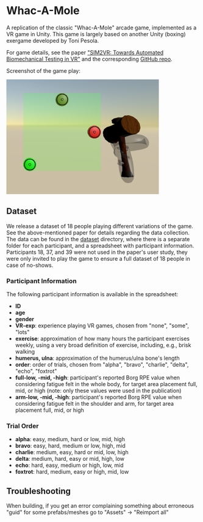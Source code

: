 # Whac-A-Mole

A replication of the classic "Whac-A-Mole" arcade game, implemented as a VR game in Unity. This game is largely based on another Unity (boxing) exergame developed by Toni Pesola. 

For game details, see the paper ["SIM2VR: Towards Automated Biomechanical Testing in VR"](https://doi.org/10.1145/3654777.3676452) and the corresponding [GitHub repo](https://github.com/fl0fischer/sim2vr).

Screenshot of the game play:

<img src="figs/game-play.png" alt="A VR scene depicting the game play: a green target area is shown in front of the player with three circular targets" width="400"/>

## Dataset

We release a dataset of 18 people playing different variations of the game. See the above-mentioned paper for details regarding the data collection. The data can be found in the [dataset](https://github.com/aikkala/whac-a-mole/tree/main/dataset) directory, where there is a separate folder for each participant, and a spreadsheet with participant information. Participants 18, 37, and 39 were not used in the paper's user study, they were only invited to play the game to ensure a full dataset of 18 people in case of no-shows.


### Participant Information

The following participant information is available in the spreadsheet: 

- **ID**
- **age**
- **gender**
- **VR-exp**: experience playing VR games, chosen from "none", "some", "lots"
- **exercise**: approximation of how many hours the participant exercises weekly, using a very broad definition of exercise, including, e.g., brisk walking
- **humerus, ulna**: approximation of the humerus/ulna bone's length
- **order**: order of trials, chosen from "alpha", "bravo", "charlie", "delta", "echo", "foxtrot"
- **full-low, -mid, -high**: participant's reported Borg RPE value when considering fatigue felt in the whole body, for target area placement full, mid, or high (note: only these values were used in the publication)
- **arm-low, -mid, -high**: participant's reported Borg RPE value when considering fatigue felt in the shoulder and arm, for target area placement full, mid, or high

### Trial Order

- **alpha**: easy, medium, hard or low, mid, high
- **bravo**: easy, hard, medium or low, high, mid
- **charlie**: medium, easy, hard or mid, low, high
- **delta**: medium, hard, easy or mid, high, low
- **echo**: hard, easy, medium or high, low, mid
- **foxtrot**: hard, medium, easy or high, mid, low

## Troubleshooting

When building, if you get an error complaining something about erroneous "guid" for some prefabs/meshes go to "Assets" -> "Reimport all"
